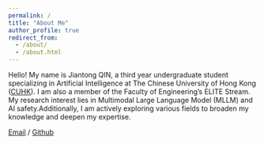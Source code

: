 ```yaml
---
permalink: /
title: "About Me"
author_profile: true
redirect_from: 
  - /about/
  - /about.html
---
```


Hello! My name is Jiantong QIN, a third year undergraduate student specializing in Artificial Intelligence at The Chinese University of Hong Kong ([CUHK](https://www.cuhk.edu.hk/english/index.html)). I am also a member of the Faculty of Engineering’s ELITE Stream. My research interest lies in Multimodal Large Language Model (MLLM) and AI safety.Additionally, I am actively exploring various fields to broaden my knowledge and deepen my expertise.

[Email](mailto:jtqin@link.cuhk.edu.hk) / [Github](https://github.com/clearlove43967)

